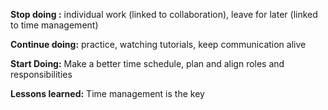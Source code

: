 

**Stop doing :** individual work (linked to collaboration), leave for later (linked to time management)

**Continue doing:** practice, watching tutorials, keep communication alive

**Start Doing:** Make a better time schedule, plan and align roles and  responsibilities

**Lessons learned:** Time management is the key
